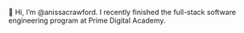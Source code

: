 👋 Hi, I’m @anissacrawford. I recently finished the full-stack software engineering program at Prime Digital Academy.

<!---
anissacrawford/anissacrawford is a ✨ special ✨ repository because its `README.md` (this file) appears on your GitHub profile.
You can click the Preview link to take a look at your changes.
--->
